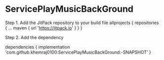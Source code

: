 # ServicePlayMusicBackGround

Step 1. Add the JitPack repository to your build file
allprojects {
		repositories {
			...
			maven { url 'https://jitpack.io' }
		}
	}

 Step 2. Add the dependency

dependencies {
	        implementation 'com.github.khemraj0100:ServicePlayMusicBackGround:-SNAPSHOT'
	}

 
